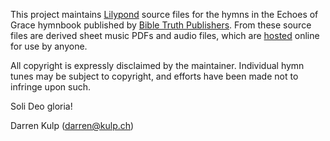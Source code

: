 This project maintains [Lilypond] source files for the hymns in the Echoes of
Grace hymnbook published by [Bible Truth Publishers]. From these source files
are derived sheet music PDFs and audio files, which are [hosted] online for use
by anyone.

All copyright is expressly disclaimed by the maintainer. Individual hymn
tunes may be subject to copyright, and efforts have been made not to
infringe upon such.

Soli Deo gloria!

Darren Kulp (darren@kulp.ch)

[Bible Truth Publishers]: https://bibletruthpublishers.com
[hosted]: http://purl.org/echoesofgrace/
[Lilypond]: https://lilypond.org
